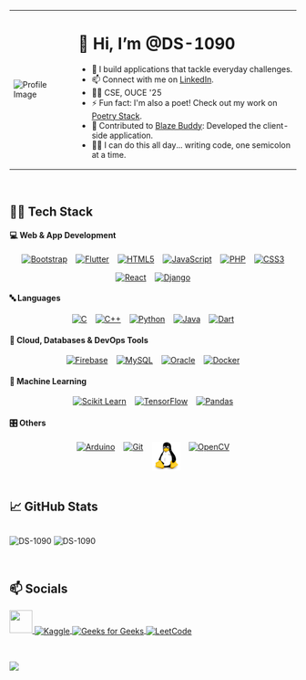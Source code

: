 <table border="0" cellpadding="0" cellspacing="0">
  <tr>
    <td style="padding-right: 20px; border=0; "><img src="https://github.com/user-attachments/assets/3793c4d6-16b2-4c4e-b8c4-18aff339c614" width="400" height="400" alt="Profile Image"></td>
    <td>
      <h1>👋 Hi, I’m @DS-1090</h1>
      <ul>
      <li>👀 I build applications that tackle everyday challenges.</li>
      <li>📫 Connect with me on <a href="https://www.linkedin.com/in/divya-s-74379b223" target="_blank">LinkedIn</a>.</li>
      <li>👩‍🎓 CSE, OUCE '25</li>
      <li>⚡ Fun fact: I'm also a poet! Check out my work on <a href="https://divyayennam5544.wixsite.com/reflexions/my-blog" target="_blank">Poetry Stack</a>.</li>
      <li>🤝 Contributed to <a href="https://github.com/Project-be25/mini_project" target="_blank">Blaze Buddy</a>: Developed the client-side application.</li>
      <li>🦸‍♀️ I can do this all day... writing code, one semicolon at a time.</li>
      </ul>
    </td>
  </tr>
</table>


<br/>

## 👩‍💻 Tech Stack

#### 💻 Web & App Development
<div style="display: flex; gap: 15px; flex-wrap: wrap; justify-content: center;">
  <a href="https://getbootstrap.com" target="_blank" title="Bootstrap">
    <img src="https://user-images.githubusercontent.com/25181517/183898054-b3d693d4-dafb-4808-a509-bab54cf5de34.png" alt="Bootstrap" width="50" height="50" />
  </a>
  <a href="https://flutter.dev" target="_blank" title="Flutter">
    <img src="https://www.vectorlogo.zone/logos/flutterio/flutterio-icon.svg" alt="Flutter" width="50" height="50" />
  </a>
  <a href="https://www.w3.org/html/" target="_blank" title="HTML5">
    <img src="https://user-images.githubusercontent.com/25181517/192158954-f88b5814-d510-4564-b285-dff7d6400dad.png" alt="HTML5" width="50" height="50" />
  </a>
  <a href="https://developer.mozilla.org/en-US/docs/Web/JavaScript" target="_blank" title="JavaScript">
    <img src="https://user-images.githubusercontent.com/25181517/117447155-6a868a00-af3d-11eb-9cfe-245df15c9f3f.png" alt="JavaScript" width="50" height="50" />
  </a>
  <a href="https://www.php.net" target="_blank" title="PHP">
    <img src="https://user-images.githubusercontent.com/25181517/183570228-6a040b9f-3ddf-47a2-a201-743121dac664.png" alt="PHP" width="50" height="50" />
  </a>
  <a href="https://www.w3schools.com/css/" target="_blank" title="CSS3">
    <img src="https://user-images.githubusercontent.com/25181517/183898674-75a4a1b1-f960-4ea9-abcb-637170a00a75.png" alt="CSS3" width="50" height="50" />
  </a>
  <a href="https://reactjs.org/" target="_blank" title="React">
    <img src="https://user-images.githubusercontent.com/25181517/183897015-94a058a6-b86e-4e42-a37f-bf92061753e5.png" alt="React" width="50" height="50" />
  </a>
  <a href="https://www.djangoproject.com/" target="_blank" title="Django">
    <img src="https://github.com/marwin1991/profile-technology-icons/assets/62091613/9bf5650b-e534-4eae-8a26-8379d076f3b4" alt="Django" width="50" height="50" />
  </a>
</div>



#### 🔤 Languages
<div style="display: flex; gap: 15px; flex-wrap: wrap; justify-content: center;">
  <a href="https://www.cprogramming.com/" target="_blank" title="C">
    <img src="https://user-images.githubusercontent.com/25181517/192106070-46255bcf-65e6-4c6b-a296-bf8d0d8fb2a7.png" alt="C" width="50" height="50" />
  </a>
  <a href="https://www.w3schools.com/cpp/" target="_blank" title="C++">
    <img src="https://user-images.githubusercontent.com/25181517/192106073-90fffafe-3562-4ff9-a37e-c77a2da0ff58.png" alt="C++" width="50" height="50" />
  </a>
  <a href="https://www.python.org" target="_blank" title="Python">
    <img src="https://user-images.githubusercontent.com/25181517/183423507-c056a6f9-1ba8-4312-a350-19bcbc5a8697.png" alt="Python" width="50" height="50" />
  </a>
  <a href="https://www.java.com" target="_blank" title="Java">
    <img src="https://user-images.githubusercontent.com/25181517/117201156-9a724800-adec-11eb-9a9d-3cd0f67da4bc.png" alt="Java" width="50" height="50" />
  </a>
  <a href="https://dart.dev/" target="_blank" title="Dart">
    <img src="https://user-images.githubusercontent.com/25181517/186150304-1568ffdf-4c62-4bdc-9cf1-8d8efcea7c5b.png" alt="Dart" width="50" height="50" />
  </a>
</div>



#### 📁 Cloud, Databases & DevOps Tools
<div style="display: flex; gap: 15px; flex-wrap: wrap; justify-content: center;">
  <a href="https://firebase.google.com/" target="_blank" title="Firebase">
    <img src="https://user-images.githubusercontent.com/25181517/189716855-2c69ca7a-5149-4647-936d-780610911353.png" alt="Firebase" width="50" height="50" />
  </a>
  <a href="https://www.mysql.com/" target="_blank" title="MySQL">
    <img src="https://user-images.githubusercontent.com/25181517/183896128-ec99105a-ec1a-4d85-b08b-1aa1620b2046.png" alt="MySQL" width="50" height="50" />
  </a>
  <a href="https://www.oracle.com/" target="_blank" title="Oracle">
    <img src="https://user-images.githubusercontent.com/25181517/117208736-bdedc080-adf5-11eb-912f-61c7d43705f6.png" alt="Oracle" width="50" height="50" />
  </a>
  <a href="https://hub.docker.com/" target="_blank" title="Docker">
    <img src="https://user-images.githubusercontent.com/25181517/117207330-263ba280-adf4-11eb-9b97-0ac5b40bc3be.png" alt="Docker" width="50" height="50" />
  </a>
</div>



#### 🤖 Machine Learning
<div style="display: flex; gap: 15px; flex-wrap: wrap; justify-content: center;">
  <a href="https://scikit-learn.org/" target="_blank" title="Scikit Learn">
    <img src="https://upload.wikimedia.org/wikipedia/commons/0/05/Scikit_learn_logo_small.svg" alt="Scikit Learn" width="50" height="50" />
  </a>
  <a href="https://www.tensorflow.org" target="_blank" title="TensorFlow">
    <img src="https://user-images.githubusercontent.com/25181517/223639822-2a01e63a-a7f9-4a39-8930-61431541bc06.png" alt="TensorFlow" width="50" height="50" />
  </a>
  <a href="https://pandas.pydata.org/" target="_blank" title="Pandas">
    <img src="https://github.com/marwin1991/profile-technology-icons/assets/76012086/24b02d77-2f28-43c7-b5d6-e15e3395851b" alt="Pandas" width="50" height="50" />
  </a>
</div>



#### 🎛️ Others
<div style="display: flex; gap: 15px; flex-wrap: wrap; justify-content: center;">
  <a href="https://www.arduino.cc/" target="_blank" title="Arduino">
    <img src="https://cdn.worldvectorlogo.com/logos/arduino-1.svg" alt="Arduino" width="50" height="50" />
  </a>
  <a href="https://git-scm.com/" target="_blank" title="Git">
    <img src="https://www.vectorlogo.zone/logos/git-scm/git-scm-icon.svg" alt="Git" width="50" height="50" />
  </a>
  <a href="https://www.linux.org/" target="_blank" title="Linux">
    <img src="https://raw.githubusercontent.com/devicons/devicon/master/icons/linux/linux-original.svg" alt="Linux" width="50" height="50" />
  </a>
  <a href="https://opencv.org/" target="_blank" title="OpenCV">
    <img src="https://www.vectorlogo.zone/logos/opencv/opencv-icon.svg" alt="OpenCV" width="50" height="50" />
  </a></div>
<br/>

## 📈 GitHub Stats
<div style="display: flex; justify-content: space-between;">
  <p>
    <img src="https://github-readme-stats.vercel.app/api?username=DS-1090&show_icons=true&locale=en" alt="DS-1090" />
          <img src="https://github-readme-stats.vercel.app/api/top-langs?username=DS-1090&show_icons=true&locale=en&layout=compact" alt="DS-1090" />
  </p>
</div>
<br/>

## 📫 Socials
<p align="left">
  <a href="https://hub.docker.com/repositories/ds1090" target="_blank">
    <img src="https://www.docker.com/wp-content/uploads/2023/05/symbol_blue-docker-logo.png" width="40" height="40"/>
  </a>
  <a href="https://www.kaggle.com/div456" target="_blank">
    <img align="center" src="https://raw.githubusercontent.com/rahuldkjain/github-profile-readme-generator/master/src/images/icons/Social/kaggle.svg" alt="Kaggle" height="30" width="40" />
  </a>
  <a href="https://www.geeksforgeeks.org/user/divs123/" target="_blank">
    <img align="center" src="https://raw.githubusercontent.com/rahuldkjain/github-profile-readme-generator/master/src/images/icons/Social/geeks-for-geeks.svg" alt="Geeks for Geeks" height="30" width="40" />
  </a>
<a href="https://leetcode.com/u/user8973Le/" target="_blank">
  <img align="center" src="https://github.com/user-attachments/assets/e4e26195-9139-4c7f-bba5-fb7d1f40f9ed" alt="LeetCode" height="30" width="40" />
</a>

  
</p>

<br/>

[![](https://visitcount.itsvg.in/api?id=ds-1090&label=Profile%20Views&color=1&icon=5&pretty=false)](https://visitcount.itsvg.in)


